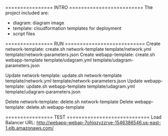 ================ INTRO =========================
The project included are:
-   diagram: diagram image
-   template: cloudformation templates for deployment
-   script files


================ RUN ===========================
Create network-template: create.sh network-template template/network.yml  template/network-parameters.json
Create webapp-template: create.sh webapp-template template/udagram.yml  template/udagram-parameters.json

Update network-template: update.sh network-template template/network.yml  template/network-parameters.json
Update webapp-template: update.sh webapp-template template/udagram.yml  template/udagram-parameters.json

Delete network-template: delete.sh network-template
Delete webapp-template: delete.sh webapp-template


================ TEST ============================
Load Balancer URL: http://webapp-webap-7ohiqzyzzrve-1546386546.us-east-1.elb.amazonaws.com/